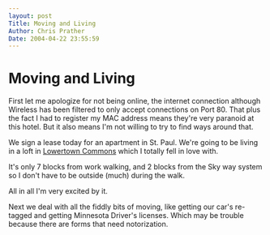 ```yaml
---
layout: post
Title: Moving and Living  
Author: Chris Prather
Date: 2004-04-22 23:55:59
---
```


# Moving and Living
First let me apologize for not being online, the internet connection    although Wireless has been filtered to only accept connections on Port 80. That plus the fact I had to register my MAC address means they're very paranoid at this hotel. But it also means I'm not willing to try to find ways around that.

We sign a lease today for an apartment in St. Paul. We're going to be living in a loft in <a title="Historic Landmarks for Living . Lowertown Commons" href="http://www.historiclandmarks.com/landmarks/stpaul/lowertown/building.html">Lowertown Commons</a> which I totally fell in love with.

It's only 7 blocks from work walking, and 2 blocks from the Sky way system so I don't have to be outside (much) during the walk.

All in all I'm very excited by it.

Next we deal with all the fiddly bits of moving, like getting our car's re-tagged and getting Minnesota Driver's licenses. Which may be trouble because there are forms that need notorization.
